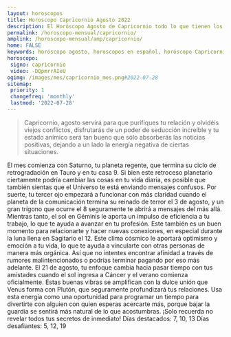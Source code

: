 ```yaml
---
layout: horoscopos
title: Horoscopo Capricornio Agosto 2022
description: El Horóscopo Agosto de Capricornio todo lo que tienen los astros preparados para este mes, amor, trabajo, familia. Todo sobre astrologia, tarot, predicciones. Horoscopo gratis en español, predicciones y astrología.
permalink: /horoscopo-mensual/capricornio/
amplink: /horoscopo-mensual/amp/capricornio/
home: FALSE
keywords: horóscopo agosto, horoscopos en español, horóscopo Capricornio agosto , horóscopo esperanza gracia, horoscop, horóscopos gratis, horoscopo Capricornio, Tarot, Astrologia, Zodíaco, Capricornio, horoscopo gratis, horoscopo del mes 
horoscopo:
 signo: capricornio
 video: -DQpmrrAIeU
ogimg: /images/mes/capricornio_mes.png#2022-07-28
sitemap:
 priority: 1
 changefreq: 'monthly'
 lastmod: '2022-07-28'
---
```



 > Capricornio, agosto servirá para que purifiques tu relación y olvidéis viejos conflictos, disfrutarás de un poder de seducción increíble y tu estado anímico será tan bueno que sólo absorberás las noticias positivas, dejando a un lado la energía negativa de ciertas situaciones.



El mes comienza con Saturno, tu planeta regente, que termina su ciclo de retrogradación en Tauro y en tu casa 9. Si bien este retroceso planetario ciertamente podría cambiar las cosas en tu vida diaria, es posible que también sientas que el Universo te está enviando mensajes confusos.
Por suerte, tu tercer ojo empezará a funcionar con más claridad cuando el planeta de la comunicación termina su reinado de terror el 3 de agosto, y un gran trígono que ocurre el 8 seguramente te abrirá a mensajes del más allá.
Mientras tanto, el sol en Géminis le aporta un impulso de eficiencia a tu trabajo, lo que te ayuda a avanzar en tu profesión. Este también es un buen momento para relacionarte y hacer nuevas conexiones, en especial durante la luna llena en Sagitario el 12. Este clima cósmico le aportará optimismo y emoción a tu vida, lo que te ayuda a vincularte con otras personas de manera más orgánica. Así que no intentes encontrar afinidad a través de rumores malintencionados o podrías terminar pagando por eso más adelante.
El 21 de agosto, tu enfoque cambia hacia pasar tiempo con tus amistades cuando el sol ingresa a Cáncer y el verano comienza oficialmente. Estas buenas vibras se amplifican con la dulce unión que Venus forma con Plutón, que seguramente profundizará tus relaciones. Usa esta energía como una oportunidad para programar un tiempo para divertirte con alguien con quien esperas acercarte más, porque bajar la guardia se sentirá más natural de lo que acostumbras. ¡Solo recuerda no revelar todos tus secretos de inmediato!
Días destacados: 7, 10, 13
Días desafiantes: 5, 12, 19
